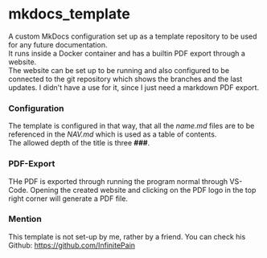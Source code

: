 # mkdocs_template
A custom MkDocs configuration set up as a template repository to be used for any future documentation.  
It runs inside a Docker container and has a builtin PDF export through a website.  
The website can be set up to be running and also configured to be connected to the git repository which shows the branches and the last updates. I didn't have a use for it, since I just need a markdown PDF export.  

### Configuration
The template is configured in that way, that all the *name.md* files are to be referenced in the *NAV.md* which is used as a table of contents.  
The allowed depth of the title is three **###**.

### PDF-Export
THe PDF is exported through running the program normal through VS-Code. Opening the created website and clicking on the PDF logo in the top right corner will generate a PDF file.

### Mention
This template is not set-up by me, rather by a friend. You can check his Github: https://github.com/InfinitePain